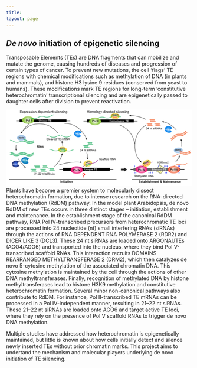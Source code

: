 ```yaml
---
title: 
layout: page
---
```


 _De novo_ initiation of epigenetic silencing
 --------------------------------------------

Transposable Elements (TEs) are DNA fragments that can mobilize and mutate the genome, causing hundreds of diseases and progression of certain types of cancer. To prevent new mutations, the cell ‘flags’ TE regions with chemical modifications such as methylation of DNA (in plants and mammals), and histone H3 lysine 9 residues (conserved from yeast to humans). These modifications mark TE regions for long-term ‘constitutive heterochromatin’ transcriptional silencing and are epigenetically passed to daughter cells after division to prevent reactivation.
<div class="row">
    <div class="col-md-12">
        <div class="col-xs-offset-1 col-md-10">
            <img src="/images/Rddm-01.png"/>
        </div>
    </div>
</div>
Plants have become a premier system to molecularly dissect heterochromatin formation, due to intense research on the RNA-directed DNA methylation (RdDM) pathway. In the model plant Arabidopsis, de novo RdDM of new TEs occurs in three distinct stages – initiation, establishment and maintenance. In the establishment stage of the canonical RdDM pathway, RNA Pol IV-transcribed precursors from heterochromatic TE loci are processed into 24 nucleotide (nt) small interfering RNAs (siRNAs) through the actions of RNA DEPENDENT RNA POLYMERASE 2 (RDR2) and DICER LIKE 3 (DCL3). These 24 nt siRNAs are loaded onto ARGONAUTEs (AGO4/AGO6) and transported into the nucleus, where they bind Pol V-transcribed scaffold RNAs. This interaction recruits DOMAINS REARRANGED METHYLTRANSFERASE 2 (DRM2), which then catalyzes de novo 5-cytosine methylation of the associated chromatin DNA. This cytosine methylation is maintained by the cell through the actions of other DNA methyltransferases. Finally, recognition of methylated DNA by histone methyltransferases lead to histone H3K9 methylation and constitutive heterochromatin formation. Several minor non-canonical pathways also contribute to RdDM. For instance, Pol II-transcribed TE mRNAs can be processed in a Pol IV-independent manner, resulting in 21–22 nt siRNAs. These 21–22 nt siRNAs are loaded onto AGO6 and target active TE loci, where they rely on the presence of Pol V scaffold RNAs to trigger de novo DNA methylation. 

Multiple studies have addressed how heterochromatin is epigenetically maintained, but little is known about how cells initially detect and silence newly inserted TEs without prior chromatin marks. This project aims to undertand the mechanism and molecular players underlying de novo initiation of TE silencing. 
